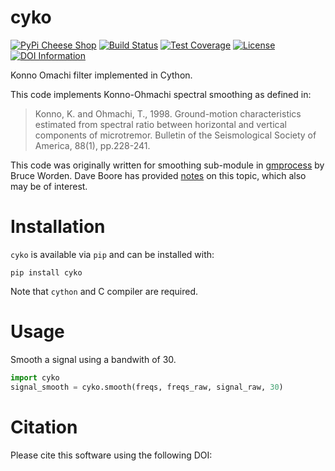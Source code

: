 # cyko

[![PyPi Cheese Shop](https://img.shields.io/pypi/v/cyko.svg)](https://img.shields.io/pypi/v/cyko.svg)
[![Build Status](https://travis-ci.org/arkottke/cyko.svg?branch=master)](https://travis-ci.org/arkottke/cyko)
[![Test Coverage](https://coveralls.io/repos/github/arkottke/cyko/badge.svg?branch=master)](https://coveralls.io/github/arkottke/cyko?branch=master)
[![License](https://img.shields.io/badge/license-MIT-blue.svg)]()
[![DOI Information](https://zenodo.org/badge/21452/arkottke/cyko.svg)](https://zenodo.org/badge/latestdoi/21452/arkottke/cyko)

Konno Omachi filter implemented in Cython.

This code implements Konno-Ohmachi spectral smoothing as defined in: 
> Konno, K. and Ohmachi, T., 1998. Ground-motion characteristics estimated from spectral ratio between horizontal and 
vertical components of microtremor. Bulletin of the Seismological Society of America, 88(1), pp.228-241.

This code was originally written for smoothing sub-module in 
[gmprocess](https://github.com/usgs/groundmotion-processing/tree/master/gmprocess/smoothing) by Bruce Worden. Dave Boore 
has provided 
[notes](http://daveboore.com/daves_notes/notes%20on%20smoothing%20over%20logarithmically%20spaced%20freqs.pdf) 
on this topic, which also may be of interest. 

# Installation

`cyko` is available via `pip` and can be installed with:
```
pip install cyko
```
Note that `cython` and C compiler are required.

# Usage

Smooth a signal using a bandwith of 30.

```Python
import cyko
signal_smooth = cyko.smooth(freqs, freqs_raw, signal_raw, 30)
```

# Citation

Please cite this software using the following DOI:  